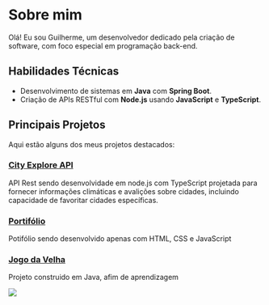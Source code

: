 # Sobre mim

Olá! Eu sou Guilherme, um desenvolvedor dedicado pela criação de software, com foco especial em programação back-end.

## Habilidades Técnicas

- Desenvolvimento de sistemas em **Java** com **Spring Boot**.
- Criação de APIs RESTful com **Node.js** usando **JavaScript** e **TypeScript**.

## Principais Projetos

Aqui estão alguns dos meus projetos destacados:

### [City Explore API](https://github.com/GuiMeiring/city-explore-api)
API Rest sendo desenvolvidade em node.js com TypeScript projetada para fornecer informações climáticas e avalições sobre  cidades, incluindo capacidade de favoritar cidades específicas.

### [Portifólio](https://github.com/GuiMeiring/guimeiring.github.io)
Potifólio sendo desenvolvido apenas com HTML, CSS e JavaScript

### [Jogo da Velha](https://github.com/GuiMeiring/jogo-da-velha)
Projeto construido em Java, afim de aprendizagem

<img src="https://github-readme-stats.vercel.app/api/top-langs/?username=GuiMeiring&layout=compact&langs_count=7&theme=radical"/>
